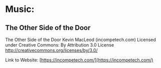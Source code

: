 # Music:
## The Other Side of the Door
The Other Side of the Door Kevin MacLeod (incompetech.com)
Licensed under Creative Commons: By Attribution 3.0 License
http://creativecommons.org/licenses/by/3.0/

Link to Website: [https://incompetech.com/](https://incompetech.com/)
